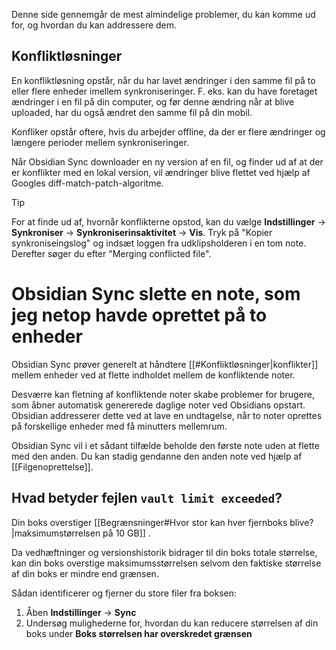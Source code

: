 Denne side gennemgår de mest almindelige problemer, du kan komme ud for, og hvordan du kan addressere dem.

## Konfliktløsninger

En konfliktløsning opstår, når du har lavet ændringer i den samme fil på to eller flere enheder imellem synkroniseringer. F. eks. kan du have foretaget ændringer i en fil på din computer, og før denne ændring når at blive uploaded, har du også ændret den samme fil på din mobil.

Konfliker opstår oftere, hvis du arbejder offline, da der er flere ændringer og længere perioder mellem synkroniseringer.

Når Obsidian Sync downloader en ny version af en fil, og finder ud af at der er konflikter med en lokal version, vil ændringer blive flettet ved hjælp af Googles diff-match-patch-algoritme.

> [!tip]
> For at finde ud af, hvornår konflikterne opstod, kan du vælge **Indstillinger** -> **Synkroniser** -> **Synkroniserinsaktivitet** -> **Vis**. Tryk på "Kopier synkroniseingslog" og indsæt loggen fra udklipsholderen i en tom note. Derefter søger du efter "Merging conflicted file".

# Obsidian Sync slette en note, som jeg netop havde oprettet på to enheder

Obsidian Sync prøver generelt at håndtere [[#Konfliktløsninger|konflikter]] mellem enheder ved at flette indholdet mellem de konfliktende noter.

Desværre kan fletning af konfliktende noter skabe problemer for brugere, som åbner automatisk genererede daglige noter ved Obsidians opstart. Obsidian addresserer dette ved at lave en undtagelse, når to noter oprettes på forskellige enheder med få minutters mellemrum.

Obsidian Sync vil i et sådant tilfælde beholde den første note uden at flette med den anden. Du kan stadig gendanne den anden note ved hjælp af [[Filgenoprettelse]].

## Hvad betyder fejlen `vault limit exceeded`?

Din boks overstiger [[Begrænsninger#Hvor stor kan hver fjernboks blive?|maksimumstørrelsen på 10 GB]] .

Da vedhæftninger og versionshistorik bidrager til din boks totale størrelse, kan din boks overstige maksimumsstørrelsen selvom den faktiske størrelse af din boks er mindre end grænsen.

Sådan identificerer og fjerner du store filer fra boksen:

1. Åben **Indstillinger** -> **Sync**
2. Undersøg mulighederne for, hvordan du kan reducere størrelsen af din boks under **Boks størrelsen har overskredet grænsen**
